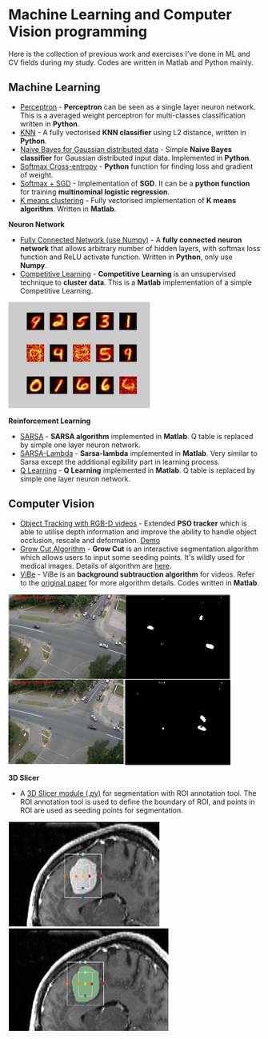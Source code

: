 # Machine Learning and Computer Vision programming
Here is the collection of previous work and exercises I've done in ML and CV fields during my study. Codes are written in Matlab and Python mainly. 

## Machine Learning
* [Perceptron](ml/averaged_perceptron_classifier.py) - **Perceptron** can be seen as a single layer neuron network. This is a averaged weight perceptron for multi-classes classification written in **Python**. 
* [KNN](ml/kNearestNeighbour.py) - A fully vectorised **KNN classifier** using L2 distance, written in **Python**. 
* [Naive Bayes for Gaussian distributed data](ml/gaussianNB.py) - Simple **Naive Bayes classifier** for Gaussian distributed input data. Implemented in **Python**.
* [Softmax Cross-entropy](ml/softmax.py) - **Python** function for finding loss and gradient of weight.
* [Softmax + SGD](ml/sgd_softmax.py) - Implementation of **SGD**. It can be a **python function** for training **multinominal logistic regression**. 
* [K means clustering](ml/k_means.m) - Fully vectorised implementation of **K means algorithm**. Written in **Matlab**. 

**Neuron Network**
* [Fully Connected Network (use Numpy)](ml/fc_NN) - A **fully connected neuron network** that allows arbitrary number of hidden layers, with softmax loss function and ReLU activate function. Written in **Python**, only use **Numpy**. 
* [Competitive Learning](ml/simple_competitive_learning.m) - **Competitive Learning** is an unsupervised technique to **cluster data**. This is a **Matlab** implementation of a simple Competitive Learning. 

![img](_fig/cl.png)

**Reinforcement Learning**
* [SARSA](ml/sarsa) - **SARSA algorithm** implemented in **Matlab**. Q table is replaced by simple one layer neuron network. 
* [SARSA-Lambda](ml/sarsa_lambda) - **Sarsa-lambda** implemented in **Matlab**. Very similar to Sarsa except the additional egibility part in learning process. 
* [Q Learning](ml/q_learning) - **Q Learning** implemented in **Matlab**. Q table is replaced by simple one layer neuron network. 

## Computer Vision
* [Object Tracking with RGB-D videos](gradProj) - Extended **PSO tracker** which is able to utilise depth information and improve the ability to handle object occlusion, rescale and deformation. [Demo](https://drive.google.com/open?id=1VUYG8pg84g_cW8Nsm24fI5o-Ac1enzce)
* [Grow Cut Algorithm](cv/grow_cut_segmentation.py) - **Grow Cut** is an interactive segmentation algorithm which allows users to input some seeding points. It's wildly used for medical images. Details of algorithm are [here](https://www.graphicon.ru/oldgr/en/publications/text/gc2005vk.pdf).
* [ViBe](cv/vibe.m) - ViBe is an **background subtrauction algorithm** for videos. Refer to the [original paper](https://orbi.uliege.be/bitstream/2268/145853/1/Barnich2011ViBe.pdf) for more algorithm details. Codes written in **Matlab**.

![img](_fig/vibe.png)

**3D Slicer**
* A [3D Slicer module (.py)](cv/ROISegmentation1.py) for segmentation with ROI annotation tool. The ROI annotation tool is used to define the boundary of ROI, and points in ROI are used as seeding points for segmentation.

![img](_fig/seg1.png) ![img](_fig/seg2.png)
